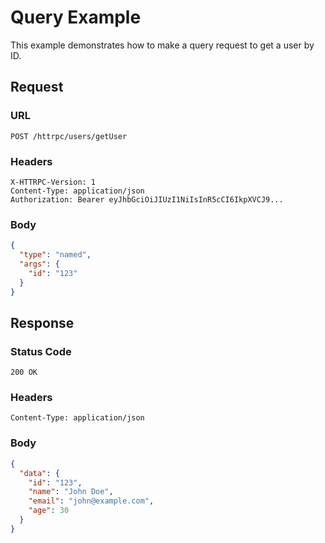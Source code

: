 # Query Example

This example demonstrates how to make a query request to get a user by ID.

## Request

### URL
```
POST /httrpc/users/getUser
```

### Headers
```
X-HTTRPC-Version: 1
Content-Type: application/json
Authorization: Bearer eyJhbGciOiJIUzI1NiIsInR5cCI6IkpXVCJ9...
```

### Body
```json
{
  "type": "named",
  "args": {
    "id": "123"
  }
}
```

## Response

### Status Code
```
200 OK
```

### Headers
```
Content-Type: application/json
```

### Body
```json
{
  "data": {
    "id": "123",
    "name": "John Doe",
    "email": "john@example.com",
    "age": 30
  }
}
